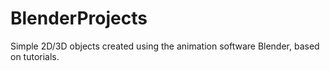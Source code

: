 # BlenderProjects
Simple 2D/3D objects created using the animation software Blender, based on tutorials.
